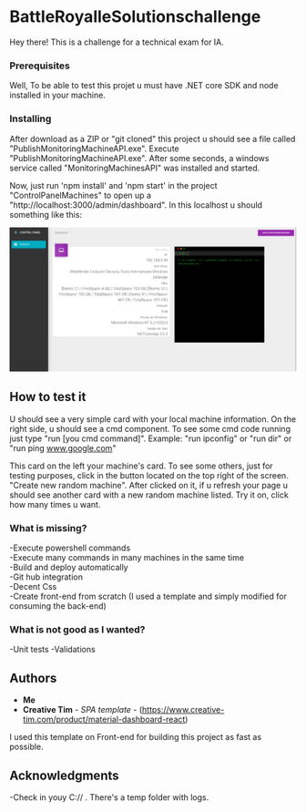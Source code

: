 # BattleRoyalleSolutionschallenge

Hey there! This is a challenge for a technical exam for IA.

### Prerequisites

Well, To be able to test this projet u must have .NET core SDK and node installed in your machine.

### Installing

After download as a ZIP or "git cloned" this project u should see a file called "PublishMonitoringMachineAPI.exe".
Execute "PublishMonitoringMachineAPI.exe". After some seconds, a windows service called "MonitoringMachinesAPI" was installed and started.

Now, just run 'npm install' and 'npm start' in the project "ControlPanelMachines" to open up a "http://localhost:3000/admin/dashboard".
In this localhost u should something like this:

![alt text](https://github.com/RicsonSampaio/BattleRoyalleSolutionschallenge/blob/master/ExampleReadme.jpeg?raw=true)

## How to test it

U should see a very simple card with your local machine information. On the right side, u should see a cmd component.
To see some cmd code running just type "run [you cmd command]". Example: "run ipconfig" or "run dir"  or "run ping www.google.com"

This card on the left your machine's card. To see some others, just for testing purposes, click in the button located on the top right of the screen.
"Create new random machine". After clicked on it, if u refresh your page u should see another card with a new random machine listed. 
Try it on, click how many times u want.

### What is missing?

-Execute powershell commands<br>
-Execute many commands in many machines in the same time<br>
-Build and deploy automatically<br>
-Git hub integration<br>
-Decent Css<br>
-Create front-end from scratch (I used a template and simply modified for consuming the back-end)<br>

### What is not good as I wanted?

-Unit tests
-Validations

## Authors

* **Me** 
* **Creative Tim** - *SPA template* - (https://www.creative-tim.com/product/material-dashboard-react)

I used this template on Front-end for building this project as fast as possible.

## Acknowledgments

-Check in youy C:// . There's a temp folder with logs.




